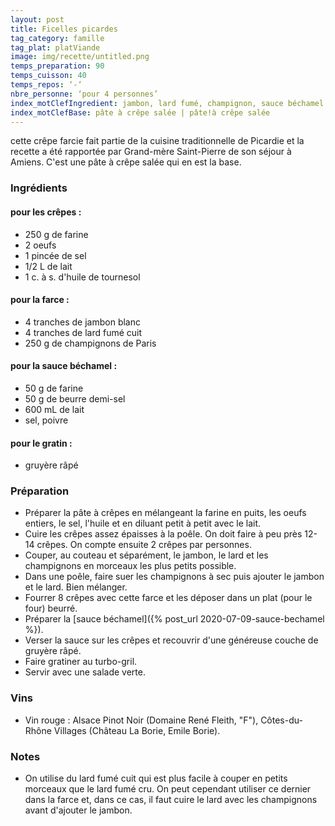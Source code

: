 ```yaml
---
layout: post
title: Ficelles picardes
tag_category: famille
tag_plat: platViande
image: img/recette/untitled.png
temps_preparation: 90
temps_cuisson: 40
temps_repos: ‘-‘
nbre_personne: ‘pour 4 personnes’
index_motClefIngredient: jambon, lard fumé, champignon, sauce béchamel | sauce!béchamel
index_motClefBase: pâte à crêpe salée | pâte!à crêpe salée
---
```

cette crêpe farcie fait partie de la cuisine traditionnelle de Picardie et la recette a été rapportée par Grand-mère Saint-Pierre de son séjour à Amiens. C'est une pâte à crêpe salée qui en est la base.

### Ingrédients
#### pour les crêpes :
* 250 g de farine
* 2 oeufs
* 1 pincée de sel
* 1/2 L de lait
* 1 c. à s. d'huile de tournesol

#### pour la farce :
* 4 tranches de jambon blanc
* 4 tranches de lard fumé cuit
* 250 g de champignons de Paris

#### pour la sauce béchamel :
* 50 g de farine
* 50 g de beurre demi-sel
* 600 mL de lait
* sel, poivre

#### pour le gratin :
* gruyère râpé

### Préparation
* Préparer la pâte à crêpes en mélangeant la farine en puits, les oeufs entiers, le sel, l'huile et en diluant petit à petit avec le lait.
* Cuire les crêpes assez épaisses à la poêle. On doit faire à peu près 12-14 crêpes. On compte ensuite 2 crêpes par personnes.
* Couper, au couteau et séparément, le jambon, le lard et les champignons en morceaux les plus petits possible.
* Dans une poêle, faire suer les champignons à sec puis ajouter le jambon et le lard. Bien mélanger.
* Fourrer 8 crêpes avec cette farce et les déposer dans un plat (pour le four) beurré.
* Préparer la [sauce béchamel]({% post_url 2020-07-09-sauce-bechamel %}).
* Verser la sauce sur les crêpes et recouvrir d'une généreuse couche de gruyère râpé.
* Faire gratiner au turbo-gril.
* Servir avec une salade verte.

### Vins
* Vin rouge : Alsace Pinot Noir (Domaine René Fleith, "F"), Côtes-du-Rhône Villages	(Château La Borie, Emile Borie).

### Notes
* On utilise du lard fumé cuit qui est plus facile à couper en petits morceaux que le lard fumé cru. On peut cependant utiliser ce dernier dans la farce et, dans ce cas, il faut cuire le lard avec les champignons avant d'ajouter le jambon.
